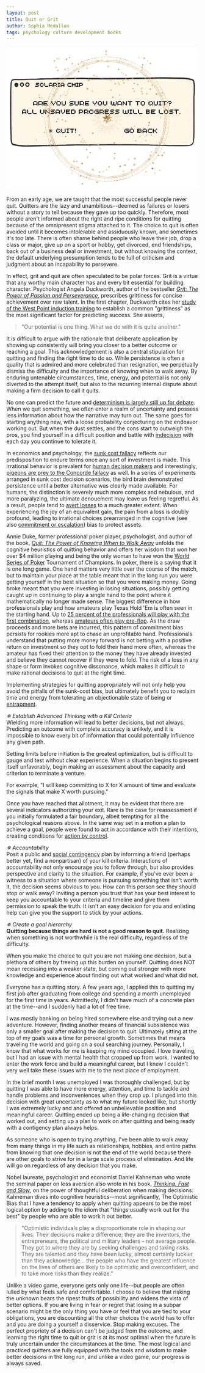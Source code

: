 ```yaml
---
layout: post
title: Quit or Grit
author: Sophia Medallon
tags: psychology culture development books
---
```


<img src='/images/quit.png'>

From an early age, we are taught that the most successful people never quit. Quitters are the lazy and unambitious--deemed as failures or losers without a story to tell because they gave up too quickly. Therefore, most people aren't informed about the right and ripe conditions for quitting because of the omnipresent stigma attached to it. The choice to quit is often avoided until it becomes intolerable and assiduously known, and sometimes it's too late. There is often shame behind people who leave their job, drop a class or major, give up on a sport or hobby, get divorced, end friendships, back out of a business deal or investment, but without knowing the context, the default underlying presumption tends to be full of criticism and judgment about an incapability to persevere.

In effect, grit and quit are often speculated to be polar forces. Grit is a virtue that any worthy main character has and every bit essential for building character. Psychologist Angela Duckworth, author of the bestseller [*Grit: The Power of Passion and Perseverance*](https://angeladuckworth.com/grit-book/), prescribes grittiness for concise achievement over raw talent. In the first chapter, Duckworth cites her [study of the West Point induction training](https://www.pnas.org/doi/10.1073/pnas.1910510116) to establish a common "grittiness" as the most significant factor for predicting success. She asserts,

> "Our potential is one thing. What we do with it is quite another."

It is difficult to argue with the rationale that deliberate application by showing up consistently will bring you closer to a better outcome or reaching a goal. This acknowledgement is also a central stipulation for quitting and finding the right time to do so. While persistence is often a quality that is admired and more celebrated than resignation, we perpetually dismiss the difficulty and the importance of knowing when to walk away. By enduring untenable circumstances, time, energy, and potential is not only diverted to the attempt itself, but also to the recurring internal dispute about making a firm decision to call it quits.

No one can predict the future and [determinism is largely still up for debate](https://solariachip.github.io/Free-Will/). When we quit something, we often enter a realm of uncertainty and possess less information about how the narrative may turn out. The same goes for starting anything new, with a loose probability conjecturing on the endeavor working out. But when the dust settles, and the cons start to outweigh the pros, you find yourself in a difficult position and battle with [indecision](https://solariachip.github.io/Indecision-and-Inconsistency/) with each day you continue to tolerate it.

In economics and psychology, the [sunk cost fallacy](https://econpapers.repec.org/article/eeejobhdp/v_3a35_3ay_3a1985_3ai_3a1_3ap_3a124-140.htm) reflects our predisposition to endure terms once any sort of investment is made. This irrational behavior is prevalent for [human decision makers](https://pubmed.ncbi.nlm.nih.gov/11302222/) and interestingly, [pigeons are prey to the Concorde fallacy](https://www.ncbi.nlm.nih.gov/pmc/articles/PMC1193697/) as well. In a series of experiments arranged in sunk cost decision scenarios, the bird brain demonstrated persistence until a better alternative was clearly made available. For humans, the distinction is severely much more complex and nebulous, and more paralyzing, the ultimate denouement may leave us feeling regretful. As a result, people tend to [avert losses](https://www.jstor.org/stable/1914185) to a much greater extent. When experiencing the joy of an equivalent gain, the pain from a loss is doubly profound, leading to irrational choices prearranged in the cognitive (see also [commitment or escalation](https://repository.upenn.edu/cgi/viewcontent.cgi?article=1023&context=marketing_papers)) bias to protect assets.

Annie Duke, former professional poker player, psychologist, and author of the book, [*Quit: The Power of Knowing When to Walk Away*](https://www.annieduke.com/books/) unfolds the cognitive heuristics of quitting behavior and offers her wisdom that won her over $4 million playing and being the only woman to have won the [World Series of Poker](https://www.wsop.com) Tournament of Champions. In poker, there is a saying that it is one long game. One hand matters very little over the course of the match, but to maintain your place at the table meant that in the long run you were getting yourself in the best situation so that you were making money. Going broke meant that you were investing in losing situations, possibly getting caught up in continuing to play a single hand to the point where it mathematically no longer made sense. The biggest difference in how professionals play and how amateurs play Texas Hold 'Em is often seen in the starting hand. Up to [25 percent of the professionals will play with the first combination](https://upswingpoker.com/when-to-fold-in-poker-before-after-flop/), whereas [amateurs often play pre-flop](https://www.casino.org/blog/10-common-poker-mistakes/). As the draw proceeds and more bets are incurred, this pattern of commitment bias persists for rookies more apt to chase an unprofitable hand. Professionals understand that putting more money forward is not betting with a positive return on investment so they opt to fold their hand more often, whereas the amateur has fixed their attention to the money they have already invested and believe they cannot recover if they were to fold. The risk of a loss in any shape or form invokes cognitive dissonance, which makes it difficult to make rational decisions to quit at the right time. 

Implementing strategies for quitting appropriately will not only help you avoid the pitfalls of the sunk-cost bias, but ultimately benefit you to reclaim time and energy from tolerating an objectionable state of being or [entrapment](https://www.sciencedirect.com/science/article/abs/pii/0022103179900118).

*✵ Establish Advanced Thinking with a Kill Criteria* \
Wielding more information will lead to better decisions, but not always. Predicting an outcome with complete accuracy is unlikely, and it is impossible to know every bit of information that could potentially influence any given path. 

Setting limits before initiation is the greatest optimization, but is difficult to gauge and test without clear experience. When a situation begins to present itself unfavorably, begin making an assessment about the capacity and criterion to terminate a venture.

For example, "I will keep committing to X for X amount of time and evaluate the signals that make X worth pursuing."

Once you have reached that allotment, it may be evident that there are several indicators authorizing your exit. Rare is the case for reassessment if you initially formulated a fair boundary, albeit tempting for all the psychological reasons above. In the same way set in a motion a plan to achieve a goal, people were found to act in accordance with their intentions, creating conditions for [action by control](https://czp.cuni.cz/czp/images/stories/Vystupy/Seminare/2010%20Theory%20of%20Planned%20Behavior/Ajzen_1985.pdf).

*✵ Accountability* \
Posit a public and [social contingency](https://psycnet.apa.org/record/2003-00370-007) plan by informing a friend (perhaps better yet, find a nonpartisan) of your kill criteria. Interactions of accountability not only encourage you to follow through, but also provides perspective and clarity to the situation. For example, if you've ever been a witness to a situation where someone is pursuing something that isn't worth it, the decision seems obvious to you. How can this person see they should stop or walk away? Inviting a person you trust that has your best interest to keep you accountable to your criteria and timeline and give them permission to speak the truth. It isn't an easy decision for you and enlisting help can give you the support to stick by your actions.

*✵ Create a goal hierarchy* \
**Quitting because things are hard is not a good reason to quit.** Realizing when something is not worthwhile is the real difficulty, regardless of the difficulty.

When you make the choice to quit you are not making one decision, but a plethora of others by freeing up this burden on yourself. Quitting does NOT mean recessing into a weaker state, but coming out stronger with more knowledge and experience about finding out what worked and what did not. 

Everyone has a quitting story. A few years ago, I applied this to quitting my first job after graduating from college and spending a month unemployed for the first time in years. Admittedly, I didn't have much of a concrete plan at the time--and I suddenly had a lot of free time. 

I was mostly banking on being hired somewhere else and trying out a new adventure. However, finding another means of financial subsistence was only a smaller goal after making the decision to quit. Ultimately sitting at the top of my goals was a time for personal growth. Sometimes that means traveling the world and going on a soul searching journey. Personally, I know that what works for me is keeping my mind occupied. I love traveling, but I had an issue with mental health that cropped up from work. I wanted to enter the work force and build a meaningful career, but I knew I couldn't very well take these issues with me to the next place of employment.

In the brief month I was unemployed I was thoroughly challenged, but by quitting I was able to have more energy, attention, and time to tackle and handle problems and inconveniences when they crop up. I plunged into this decision with great uncertainty as to what my future looked like, but shortly I was extremely lucky and and offered an unbelievable position and meaningful career. Quitting ended up being a life-changing decision that worked out, and setting up a plan to work on after quitting and being ready with a contigency plan always helps.

As someone who is open to trying anything, I've been able to walk away from many things in my life such as relationships, hobbies, and entire paths from knowing that one decision is not the end of the world because there are other goals to strive for in a large scale process of elimination. And life will go on regardless of any decision that you make.

Nobel laureate, psychologist and economist Daniel Kahneman who wrote the seminal paper on loss aversion also wrote in his book, [*Thinking, Fast and Slow*](https://www.worldcat.org/title/thinking-fast-and-slow/oclc/706020998), on the power of thoughtful deliberation when making decisions. Kahneman dives into cognitive heuristics--most significantly, The Optimistic Bias that I have a tendency to apply when quitting appears to be the most logical option by adding to the idiom that "things usually work out for the best" by people who are able to work it out better.

> "Optimistic individuals play a disproportionate role in shaping our lives. Their decisions make a difference; they are the inventors, the entrepreneurs, the political and military leaders – not average people. They got to where they are by seeking challenges and taking risks. They are talented and they have been lucky, almost certainly luckier than they acknowledge... the people who have the greatest influence on the lives of others are likely to be optimistic and overconfident, and to take more risks than they realize."

Unlike a video game, everyone gets only one life--but people are often lulled by what feels safe and comfortable. I choose to believe that risking the unknown bears the ripest fruits of possibility and widens the vista of better options. If you are living in fear or regret that losing in a subpar scenario might be the only thing you have or feel that you are tied to your obligations, you are discounting all the other choices the world has to offer and you are doing a yourself a disservice. Stop making excuses. The perfect propriety of a decision can't be judged from the outcome, and learning the right time to quit or grit is at its most optimal when the future is truly uncertain under the circumstances at the time. The most logical and practiced quitters are fully equipped with the tools and wisdom to make better decisions in the long run, and unlike a video game, our progress is always saved.
